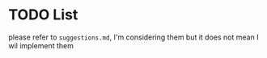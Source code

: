 # TODO List

please refer to `suggestions.md`, I'm considering them but it
does not mean I wil implement them
